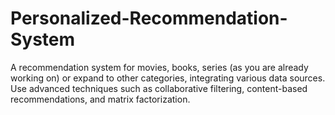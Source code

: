 # Personalized-Recommendation-System
 A recommendation system for movies, books, series (as you are already working on) or expand to other categories, integrating various data sources. Use advanced techniques such as collaborative filtering, content-based recommendations, and matrix factorization.
